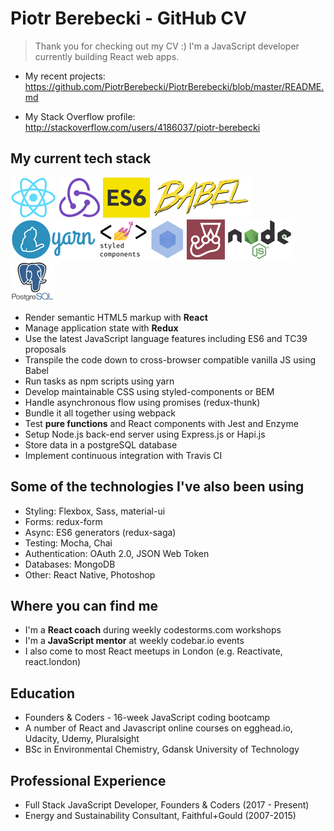 # Piotr Berebecki - GitHub CV

> Thank you for checking out my CV :) 
> I'm a JavaScript developer currently building React web apps.

- My recent projects: https://github.com/PiotrBerebecki/PiotrBerebecki/blob/master/README.md

- My Stack Overflow profile: http://stackoverflow.com/users/4186037/piotr-berebecki

## My current tech stack

![react](https://github.com/PiotrBerebecki/PiotrBerebecki/blob/master/assets/logo/react-logo-64.jpg)
![redux](https://github.com/PiotrBerebecki/PiotrBerebecki/blob/master/assets/logo/redux-logo-64.jpg)
![es6](https://github.com/PiotrBerebecki/PiotrBerebecki/blob/master/assets/logo/es6-logo-64.jpg)
![babel](https://github.com/PiotrBerebecki/PiotrBerebecki/blob/master/assets/logo/babel-logo-64.jpg)
![yarn](https://github.com/PiotrBerebecki/PiotrBerebecki/blob/master/assets/logo/yarn-logo-64.jpg)
![styled](https://github.com/PiotrBerebecki/PiotrBerebecki/blob/master/assets/logo/styled-components-logo-64.jpg)
![webpack](https://github.com/PiotrBerebecki/PiotrBerebecki/blob/master/assets/logo/webpack-logo-64.jpg)
![jest](https://github.com/PiotrBerebecki/PiotrBerebecki/blob/master/assets/logo/jest-logo-64.jpg)
![node](https://github.com/PiotrBerebecki/PiotrBerebecki/blob/master/assets/logo/node-logo-64.jpg)
![postgresql](https://github.com/PiotrBerebecki/PiotrBerebecki/blob/master/assets/logo/postgresql-logo-64.jpg)

- Render semantic HTML5 markup with **React**
- Manage application state with **Redux**
- Use the latest JavaScript language features including ES6 and TC39 proposals
- Transpile the code down to cross-browser compatible vanilla JS using Babel
- Run tasks as npm scripts using yarn
- Develop maintainable CSS using styled-components or BEM
- Handle asynchronous flow using promises (redux-thunk)
- Bundle it all together using webpack
- Test **pure functions** and React components with Jest and Enzyme
- Setup Node.js back-end server using Express.js or Hapi.js
- Store data in a postgreSQL database
- Implement continuous integration with Travis CI

## Some of the technologies I've also been using
- Styling: Flexbox, Sass, material-ui
- Forms: redux-form
- Async: ES6 generators (redux-saga)
- Testing: Mocha, Chai
- Authentication: OAuth 2.0, JSON Web Token
- Databases: MongoDB
- Other: React Native, Photoshop

## Where you can find me
- I'm a **React coach** during weekly codestorms.com workshops
- I'm a **JavaScript mentor** at weekly codebar.io events
- I also come to most React meetups in London (e.g. Reactivate, react.london)

## Education
- Founders & Coders - 16-week JavaScript coding bootcamp
- A number of React and Javascript online courses on egghead.io, Udacity, Udemy, Pluralsight
- BSc in Environmental Chemistry, Gdansk University of Technology

## Professional Experience
- Full Stack JavaScript Developer, Founders & Coders (2017 - Present)
- Energy and Sustainability Consultant, Faithful+Gould (2007-2015)
